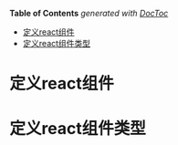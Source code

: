 <!-- START doctoc generated TOC please keep comment here to allow auto update -->
<!-- DON'T EDIT THIS SECTION, INSTEAD RE-RUN doctoc TO UPDATE -->
**Table of Contents**  *generated with [DocToc](https://github.com/thlorenz/doctoc)*

- [定义react组件](#%E5%AE%9A%E4%B9%89react%E7%BB%84%E4%BB%B6)
- [定义react组件类型](#%E5%AE%9A%E4%B9%89react%E7%BB%84%E4%BB%B6%E7%B1%BB%E5%9E%8B)

<!-- END doctoc generated TOC please keep comment here to allow auto update -->

# 定义react组件
# 定义react组件类型